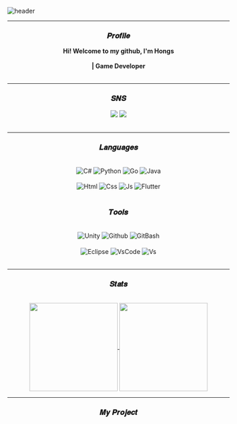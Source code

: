 ![header](https://capsule-render.vercel.app/api?type=waving&height=300&color=gradient&text=Hong's%20Github&reversal=false&textBg=false&fontColor=fffffe&fontSize=50&fontAlignY=43&animation=fadeIn&rotate=0&strokeWidth=0&descAlign=50&fontAlign=75)

---
<h3 align="center">𝑷𝒓𝒐𝒇𝒊𝒍𝒆</h3>

<div align="center">
  <b>Hi! Welcome to my github,  I'm Hongs</b>
  <br><br>
  <b>|  Game Developer</b>
  <br><br>
</div>

---
<h3 align="center">𝑺𝑵𝑺</h3>
<div align="center">
  <a href="mailto:ruy0218@gmail.com"><img src="https://img.shields.io/badge/ruy0218@gmail.com-2b2d3f?style=for-the-badge&logo=Gmail&logoColor=white"></a>
  <a href="https://velog.io/@doragee"><img src="https://img.shields.io/badge/Velog-2b2d3f?style=for-the-badge&logo=Velog&logoColor=white"></a>
  <br><br> 
</div>

---

<h3 align="center">𝑳𝒂𝒏𝒈𝒖𝒂𝒈𝒆𝒔</h3> 
<br>

<div align="center">
  <img align="center" alt="C#" src="https://img.shields.io/badge/C%23-2b2d3f?style=for-the-badge&logo=c&logoColor=FFFFFF"/>
  <img align="center" alt="Python" src="https://img.shields.io/badge/Python-2b2d3f?style=for-the-badge&logo=python&logoColor=FFFFFF"/>
  <img align="center" alt="Go" src="https://img.shields.io/badge/Go-2b2d3f?style=for-the-badge&logo=go&logoColor=FFFFFF"/>
  <img align="center" alt="Java" src="https://img.shields.io/badge/Java-2b2d3f?style=for-the-badge&logo=Java&logoColor=FFFFFF"/>
  <br><br>
  <img align="center" alt="Html" src="https://img.shields.io/badge/Html-2b2d3f?style=for-the-badge&logo=html5&logoColor=FFFFFF"/>
  <img align="center" alt="Css" src="https://img.shields.io/badge/Css-2b2d3f?style=for-the-badge&logo=css3&logoColor=FFFFFF"/>
  <img align="center" alt="Js" src="https://img.shields.io/badge/JavaScript-2b2d3f?style=for-the-badge&logo=javascript&logoColor=FFFFFF"/>
  <img align="center" alt="Flutter" src="https://img.shields.io/badge/Flutter-2b2d3f?style=for-the-badge&logo=flutter&logoColor=FFFFFF"/>
  <br><br>
</div>

<h3 align="center">𝑻𝒐𝒐𝒍𝒔</h3> 
<br>

<div align="center">
  <img align="center" alt="Unity" src="https://img.shields.io/badge/Unity-2b2d3f?style=for-the-badge&logo=Unity&logoColor=FFFFFF"/>
  <img align="center" alt="Github" src="https://img.shields.io/badge/Github-2b2d3f?style=for-the-badge&logo=github&logoColor=FFFFFF"/>
  <img align="center" alt="GitBash" src="https://img.shields.io/badge/Git Bash-2b2d3f?style=for-the-badge&logo=git&logoColor=FFFFFF"/> 
  <br><br>
  <img align="center" alt="Eclipse" src="https://img.shields.io/badge/Eclipse-2b2d3f?style=for-the-badge&logo=eclipseide&logoColor=FFFFFF"/>
  <img align="center" alt="VsCode" src="https://img.shields.io/badge/Visual Studio Code-2b2d3f?style=for-the-badge&logoColor=FFFFFF"/>
  <img align="center" alt="Vs" src="https://img.shields.io/badge/Visual Studio-2b2d3f?style=for-the-badge&logoColor=FFFFFF"/>
  <br><br>
</div>

---

<h3 align="center">𝑺𝒕𝒂𝒕𝒔</h3>
<br>

<div align = center>
  <a href="https://github.com/anuraghazra/convoychat">
    <img align="center" height="200" src="https://github-readme-stats.vercel.app/api/top-langs/?username=H-J52&theme=calm_pink" />
  </a>
  
  <img align="center" height="200" src="https://github-readme-stats.vercel.app/api?username=H-J52&show_icons=true&theme=calm_pink" />
</div>

---
<h3 align="center">𝑴𝒚 𝑷𝒓𝒐𝒋𝒆𝒄𝒕</h3>
